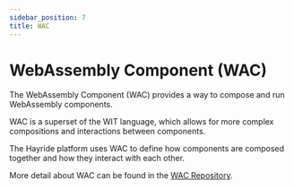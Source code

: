```yaml
---
sidebar_position: 7
title: WAC
---
```


# WebAssembly Component (WAC)

The WebAssembly Component (WAC) provides a way to compose and run WebAssembly components. 

WAC is a superset of the WIT language, which allows for more complex compositions and interactions between components.

The Hayride platform uses WAC to define how components are composed together and how they interact with each other.

More detail about WAC can be found in the [WAC Repository](https://github.com/bytecodealliance/wac).